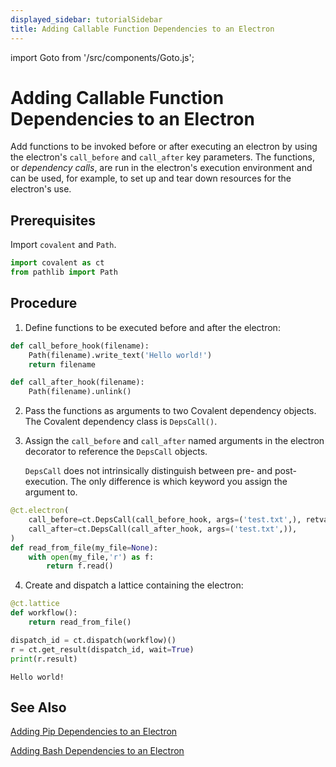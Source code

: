 ```yaml
---
displayed_sidebar: tutorialSidebar
title: Adding Callable Function Dependencies to an Electron
---
```


import Goto from '/src/components/Goto.js';

# Adding Callable Function Dependencies to an Electron <Goto link="https://github.com/AgnostiqHQ/covalent/blob/develop/doc/source/how_to/coding/add_callable_dependencies_to_electron.ipynb" />

Add functions to be invoked before or after executing an electron by using the electron's `call_before` and `call_after` key parameters. The functions, or _dependency calls_, are run in the electron's execution environment and can be used, for example, to set up and tear down resources for the electron's use.

## Prerequisites

Import `covalent` and `Path`.

```python
import covalent as ct
from pathlib import Path
```

## Procedure

1. Define functions to be executed before and after the electron:

```python
def call_before_hook(filename):
    Path(filename).write_text('Hello world!')
    return filename

def call_after_hook(filename):
    Path(filename).unlink()
```

2. Pass the functions as arguments to two Covalent dependency objects. The Covalent dependency class is `DepsCall()`.

3. Assign the `call_before` and `call_after` named arguments in the electron decorator to reference the `DepsCall` objects.

   `DepsCall` does not intrinsically distinguish between pre- and post-execution. The only difference is which keyword you assign the argument to.

```python
@ct.electron(
    call_before=ct.DepsCall(call_before_hook, args=('test.txt',), retval_keyword='my_file'),
    call_after=ct.DepsCall(call_after_hook, args=('test.txt',)),
)
def read_from_file(my_file=None):
    with open(my_file,'r') as f:
        return f.read()
```

4. Create and dispatch a lattice containing the electron:

```python
@ct.lattice
def workflow():
    return read_from_file()

dispatch_id = ct.dispatch(workflow)()
r = ct.get_result(dispatch_id, wait=True)
print(r.result)
```

    Hello world!

## See Also

[Adding Pip Dependencies to an Electron](/docs/user-documentation/how-to/add-pip-dependencies-to-electron)

[Adding Bash Dependencies to an Electron](/docs/user-documentation/how-to/add-bash-dependencies-to-electron)
